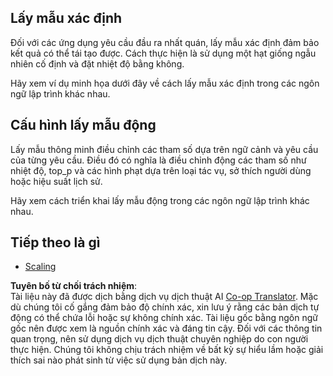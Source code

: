 <!--
CO_OP_TRANSLATOR_METADATA:
{
  "original_hash": "b0de03f7a3ff0204d8356bc61325c459",
  "translation_date": "2025-06-02T20:05:41+00:00",
  "source_file": "05-AdvancedTopics/mcp-sampling/README.md",
  "language_code": "vi"
}
-->
## Lấy mẫu xác định

Đối với các ứng dụng yêu cầu đầu ra nhất quán, lấy mẫu xác định đảm bảo kết quả có thể tái tạo được. Cách thực hiện là sử dụng một hạt giống ngẫu nhiên cố định và đặt nhiệt độ bằng không.

Hãy xem ví dụ minh họa dưới đây về cách lấy mẫu xác định trong các ngôn ngữ lập trình khác nhau.

## Cấu hình lấy mẫu động

Lấy mẫu thông minh điều chỉnh các tham số dựa trên ngữ cảnh và yêu cầu của từng yêu cầu. Điều đó có nghĩa là điều chỉnh động các tham số như nhiệt độ, top_p và các hình phạt dựa trên loại tác vụ, sở thích người dùng hoặc hiệu suất lịch sử.

Hãy xem cách triển khai lấy mẫu động trong các ngôn ngữ lập trình khác nhau.

## Tiếp theo là gì

- [Scaling](../mcp-scaling/README.md)

**Tuyên bố từ chối trách nhiệm**:  
Tài liệu này đã được dịch bằng dịch vụ dịch thuật AI [Co-op Translator](https://github.com/Azure/co-op-translator). Mặc dù chúng tôi cố gắng đảm bảo độ chính xác, xin lưu ý rằng các bản dịch tự động có thể chứa lỗi hoặc sự không chính xác. Tài liệu gốc bằng ngôn ngữ gốc nên được xem là nguồn chính xác và đáng tin cậy. Đối với các thông tin quan trọng, nên sử dụng dịch vụ dịch thuật chuyên nghiệp do con người thực hiện. Chúng tôi không chịu trách nhiệm về bất kỳ sự hiểu lầm hoặc giải thích sai nào phát sinh từ việc sử dụng bản dịch này.